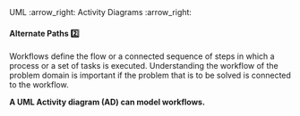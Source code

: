 <div id="path">UML :arrow_right: Activity Diagrams :arrow_right:</div>

<div id="title">

#### Alternate Paths :two:

</div>

<div id="body">

Workflows define the flow or a connected sequence of steps in which a process or a set of tasks is executed.   Understanding the workflow of the problem domain is important if the problem that is to be solved is connected to the workflow.

**A UML Activity diagram (AD) can model workflows.**

</div>

<div id="extras">
</div>

</div>

